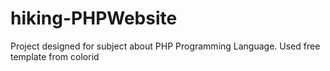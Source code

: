 # hiking-PHPWebsite
Project designed for subject about PHP Programming Language. Used free template from colorid
